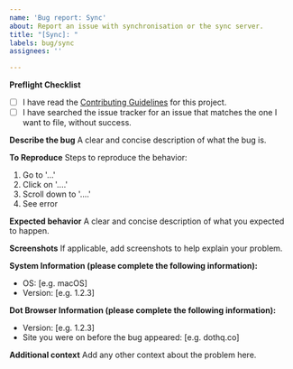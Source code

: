 ```yaml
---
name: 'Bug report: Sync'
about: Report an issue with synchronisation or the sync server.
title: "[Sync]: "
labels: bug/sync
assignees: ''

---
```


**Preflight Checklist**
<!-- Please ensure you've completed the following steps by replacing [ ] with [x]-->

* [ ] I have read the [Contributing Guidelines](https://github.com/dothq/browser/blob/main/CONTRIBUTING.md) for this project.
* [ ] I have searched the issue tracker for an issue that matches the one I want to file, without success.

**Describe the bug**
A clear and concise description of what the bug is.

**To Reproduce**
Steps to reproduce the behavior:
1. Go to '...'
2. Click on '....'
3. Scroll down to '....'
4. See error

**Expected behavior**
A clear and concise description of what you expected to happen.

**Screenshots**
If applicable, add screenshots to help explain your problem.

**System Information (please complete the following information):**
 - OS: [e.g. macOS]
 - Version: [e.g. 1.2.3]

**Dot Browser Information (please complete the following information):**
 - Version: [e.g. 1.2.3]
 - Site you were on before the bug appeared: [e.g. dothq.co]

**Additional context**
Add any other context about the problem here.
